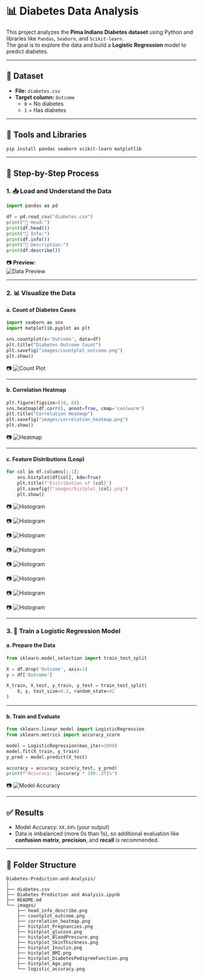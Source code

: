 # 📊 Diabetes Data Analysis

This project analyzes the **Pima Indians Diabetes dataset** using Python and libraries like `Pandas`, `Seaborn`, and `Scikit-learn`.  
The goal is to explore the data and build a **Logistic Regression** model to predict diabetes.

---

## 📁 Dataset

- **File:** `diabetes.csv`
- **Target column:** `Outcome`  
  - `0` = No diabetes  
  - `1` = Has diabetes

---

## 🧰 Tools and Libraries

```bash
pip install pandas seaborn scikit-learn matplotlib
```

---

## 📌 Step-by-Step Process

### 1. 📥 Load and Understand the Data

```python
import pandas as pd

df = pd.read_csv("diabetes.csv")
print("🔹 Head:")
print(df.head())
print("🔹 Info:")
print(df.info())
print("🔹 Description:")
print(df.describe())
```

📷 **Preview:**  
![Data Preview](images/head_info_describe.png)

---

### 2. 📊 Visualize the Data

#### a. Count of Diabetes Cases

```python
import seaborn as sns
import matplotlib.pyplot as plt

sns.countplot(x='Outcome', data=df)
plt.title("Diabetes Outcome Count")
plt.savefig("images/countplot_outcome.png")
plt.show()
```

📷 ![Count Plot](images/countplot_outcome.png)

---

#### b. Correlation Heatmap

```python
plt.figure(figsize=(10, 8))
sns.heatmap(df.corr(), annot=True, cmap='coolwarm')
plt.title("Correlation Heatmap")
plt.savefig("images/correlation_heatmap.png")
plt.show()
```

📷 ![Heatmap](images/correlation_heatmap.png)

---

#### c. Feature Distributions (Loop)

```python
for col in df.columns[:-1]:
    sns.histplot(df[col], kde=True)
    plt.title(f'Distribution of {col}')
    plt.savefig(f"images/histplot_{col}.png")
    plt.show()
```

📷 ![Histogram](images/histplot_Pregnancies.png)

📷 ![Histogram](images/histplot_glucose.png)

📷 ![Histogram](images/histplot_BloodPressure.png)

📷 ![Histogram](images/histplot_SkinThickness.png)

📷 ![Histogram](images/histplot_Insulin.png)

📷 ![Histogram](images/histplot_BMI.png)

📷 ![Histogram](images/histplot_DiabetesPedigreeFunction.png)

📷 ![Histogram](images/histplot_Age.png)

---

### 3. 🤖 Train a Logistic Regression Model

#### a. Prepare the Data

```python
from sklearn.model_selection import train_test_split

X = df.drop('Outcome', axis=1)
y = df['Outcome']

X_train, X_test, y_train, y_test = train_test_split(
    X, y, test_size=0.2, random_state=42
)
```

---

#### b. Train and Evaluate

```python
from sklearn.linear_model import LogisticRegression
from sklearn.metrics import accuracy_score

model = LogisticRegression(max_iter=1000)
model.fit(X_train, y_train)
y_pred = model.predict(X_test)

accuracy = accuracy_score(y_test, y_pred)
print(f"Accuracy: {accuracy * 100:.2f}%")
```

📷 ![Model Accuracy](images/logistic_accuracy.png)

---

## ✅ Results

- Model Accuracy: `XX.XX%` (your output)
- Data is imbalanced (more 0s than 1s), so additional evaluation like **confusion matrix**, **precision**, and **recall** is recommended.

---

## 📁 Folder Structure

```
Diabetes-Prediction-and-Analysis/
│
├── diabetes.csv
├── Diabetes Prediction and Analysis.ipynb
├── README.md
└── images/
    ├── head_info_describe.png
    ├── countplot_outcome.png
    ├── correlation_heatmap.png 
    ├── histplot_Pregnancies.png
    ├── histplot_glucose.png
    ├── histplot_BloodPressure.png
    ├── histplot_SkinThickness.png
    ├── histplot_Insulin.png
    ├── histplot_BMI.png
    ├── histplot_DiabetesPedigreeFunction.png
    ├── histplot_Age.png
    └── logistic_accuracy.png
```
